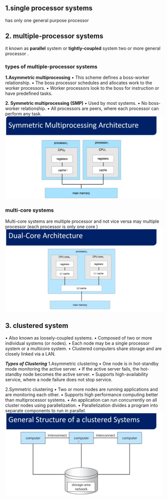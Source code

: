 ## 1.single processor  systems

has only one general purpose processor 


## 2. multiple-processor systems

it known as **parallel** system or **tightly-coupled** system
two or more general processor .

### types of multiple-processor systems
**1.Asymmetric multiprocessing**
• This scheme defines a boss-worker relationship. 
• The boss processor schedules and allocates work to the worker processors. 
• Worker processors look to the boss for instruction or have predefined tasks. 

**2. Symmetric multiprocessing (SMP)** 
• Used by most systems.
• No boss-worker relationship. 
• All processors are peers, where each processor can perform any task.
![screen](./images/3.1.png)

### multi-core systems 
Multi-core systems are multiple processor and not vice versa 
may multiple processor (each processor is only one core )
![screen](./images/3.2.png)
## 3. clustered system 

• Also known as loosely-coupled systems. 
• Composed of two or more individual systems (or nodes). 
• Each node may be a single processor system or a multicore system. 
• Clustered computers share storage and are closely linked via a LAN.

***Types of Clustering***
1.Asymmetric clustering
• One node is in hot-standby mode monitoring the active server. 
• If the active server fails, the hot-standby node becomes the active server. 
• Supports high-availability service, where a node failure does not stop service.
 
  
  
2.Symmetric clustering
• Two or more nodes are running applications and are monitoring each other. 
• Supports high performance computing better than multiprocessor systems. 
• An application can run concurrently on all cluster nodes using parallelization. 
• Parallelization divides a program into separate components to run in parallel.
![screen](./images/3.3.png)